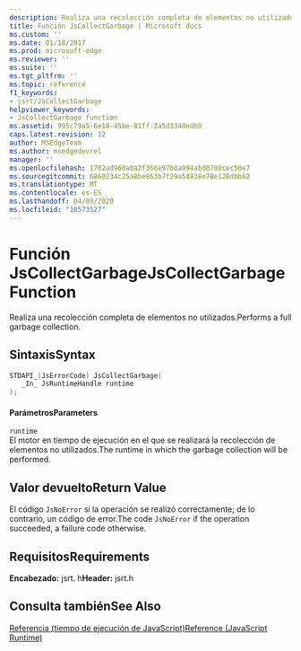 ```yaml
---
description: Realiza una recolección completa de elementos no utilizados.
title: Función JsCollectGarbage | Microsoft docs
ms.custom: ''
ms.date: 01/18/2017
ms.prod: microsoft-edge
ms.reviewer: ''
ms.suite: ''
ms.tgt_pltfrm: ''
ms.topic: reference
f1_keywords:
- jsrt/JsCollectGarbage
helpviewer_keywords:
- JsCollectGarbage function
ms.assetid: 995c79a5-6e18-45be-81ff-2a5d3348edb8
caps.latest.revision: 12
author: MSEdgeTeam
ms.author: msedgedevrel
manager: ''
ms.openlocfilehash: 1702ad960a0a2f366e97b8a994abd0700cec50e7
ms.sourcegitcommit: 6860234c25a8be863b7f29a54838e78e120dbb62
ms.translationtype: MT
ms.contentlocale: es-ES
ms.lasthandoff: 04/09/2020
ms.locfileid: "10573527"
---
```

# <span data-ttu-id="46e52-103">Función JsCollectGarbage</span><span class="sxs-lookup"><span data-stu-id="46e52-103">JsCollectGarbage Function</span></span>
<span data-ttu-id="46e52-104">Realiza una recolección completa de elementos no utilizados.</span><span class="sxs-lookup"><span data-stu-id="46e52-104">Performs a full garbage collection.</span></span>  
  
## <span data-ttu-id="46e52-105">Sintaxis</span><span class="sxs-lookup"><span data-stu-id="46e52-105">Syntax</span></span>  
  
```cpp  
STDAPI_(JsErrorCode) JsCollectGarbage(  
   _In_ JsRuntimeHandle runtime  
);  
```  
  
#### <span data-ttu-id="46e52-106">Parámetros</span><span class="sxs-lookup"><span data-stu-id="46e52-106">Parameters</span></span>  
 `runtime`  
 <span data-ttu-id="46e52-107">El motor en tiempo de ejecución en el que se realizará la recolección de elementos no utilizados.</span><span class="sxs-lookup"><span data-stu-id="46e52-107">The runtime in which the garbage collection will be performed.</span></span>  
  
## <span data-ttu-id="46e52-108">Valor devuelto</span><span class="sxs-lookup"><span data-stu-id="46e52-108">Return Value</span></span>  
 <span data-ttu-id="46e52-109">El código `JsNoError` si la operación se realizó correctamente; de lo contrario, un código de error.</span><span class="sxs-lookup"><span data-stu-id="46e52-109">The code `JsNoError` if the operation succeeded, a failure code otherwise.</span></span>  
  
## <span data-ttu-id="46e52-110">Requisitos</span><span class="sxs-lookup"><span data-stu-id="46e52-110">Requirements</span></span>  
 <span data-ttu-id="46e52-111">**Encabezado:** jsrt. h</span><span class="sxs-lookup"><span data-stu-id="46e52-111">**Header:** jsrt.h</span></span>  
  
## <span data-ttu-id="46e52-112">Consulta también</span><span class="sxs-lookup"><span data-stu-id="46e52-112">See Also</span></span>  
 [<span data-ttu-id="46e52-113">Referencia (tiempo de ejecución de JavaScript)</span><span class="sxs-lookup"><span data-stu-id="46e52-113">Reference (JavaScript Runtime)</span></span>](../chakra-hosting/reference-javascript-runtime.md)